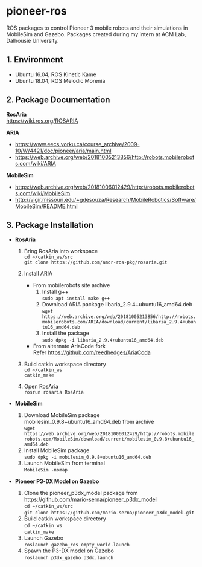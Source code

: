 # pioneer-ros
ROS packages to control Pioneer 3 mobile robots and their simulations in MobileSim and Gazebo. Packages created during my intern at ACM Lab, Dalhousie University.

## 1. Environment
- Ubuntu 16.04, ROS Kinetic Kame 
- Ubuntu 18.04, ROS Melodic Morenia 
  
## 2. Package Documentation

**RosAria**  
https://wiki.ros.org/ROSARIA 
  
**ARIA**  
- https://www.eecs.yorku.ca/course_archive/2009-10/W/4421/doc/pioneer/aria/main.html 
- https://web.archive.org/web/20181005213856/http://robots.mobilerobots.com/wiki/ARIA 

**MobileSim** 
- https://web.archive.org/web/20181006012429/http://robots.mobilerobots.com/wiki/MobileSim 
- http://vigir.missouri.edu/~gdesouza/Research/MobileRobotics/Software/MobileSim/README.html 

## 3. Package Installation

- **RosAria**  
	1. Bring RosAria into workspace  
    `cd ~/catkin_ws/src`  
    `git clone https://github.com/amor-ros-pkg/rosaria.git`  
  2. Install ARIA
  
	  - From mobilerobots site archive  
		  1.  Install g++  
		 `sudo apt install make g++`  
		 2.  Download ARIA package libaria_2.9.4+ubuntu16_amd64.deb
		      `wget https://web.archive.org/web/20181005213856/http://robots.mobilerobots.com/ARIA/download/current/libaria_2.9.4+ubuntu16_amd64.deb`
		 3. Install the package  
		 `sudo dpkg -i libaria_2.9.4+ubuntu16_amd64.deb`
	  - From  alternate AriaCode fork  
	  Refer https://github.com/reedhedges/AriaCoda  
  3. Build catkin workspace directory  
    `cd ~/catkin_ws`  
    `catkin_make`  
  4. Open RosAria  
    `rosrun rosaria RosAria`
    

- **MobileSim**   
	1. Download MobileSim package  mobilesim_0.9.8+ubuntu16_amd64.deb from archive  
	`wget https://web.archive.org/web/20181006012429/http://robots.mobilerobots.com/MobileSim/download/current/mobilesim_0.9.8+ubuntu16_amd64.deb`  
	2. Install MobileSim package  
	`sudo dpkg -i mobilesim_0.9.8+ubuntu16_amd64.deb`
	3. Launch MobileSim from terminal  
	`MobileSim -nomap`  
	
- **Pioneer P3-DX Model on Gazebo**  
	1.  Clone the pioneer_p3dx_model package from  https://github.com/mario-serna/pioneer_p3dx_model  
	`cd ~/catkin_ws/src`  
	`git clone https://github.com/mario-serna/pioneer_p3dx_model.git`  
	2.  Build catkin workspace directory  
	`cd ~/catkin_ws`  
	`catkin_make`  
	3.  Launch Gazebo  
	`roslaunch gazebo_ros empty_world.launch`  
	4.  Spawn the P3-DX model on Gazebo  
	`roslaunch p3dx_gazebo p3dx.launch`
